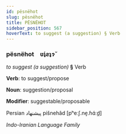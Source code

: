 ```yaml
---
id: pësnëhot
slug: pësnëhot
title: PËSNËHOT
sidebar_position: 567
hoverText: to suggest (a suggestion) § Verb
---
```


### pësnëhot&emsp;<span kind="abugida">ʋ́ʇƨʇɂ̆</span>

*to suggest (a suggestion)* **§** Verb

**Verb**: to suggest/propose

**Noun**: suggestion/proposal

**Modifier**: suggestable/proposable

Persian پیشنهاد pišnehâd [pʰeːʃ.ne̞.ɦɑ́ːd̪]

*Indo-Iranian Language Family*